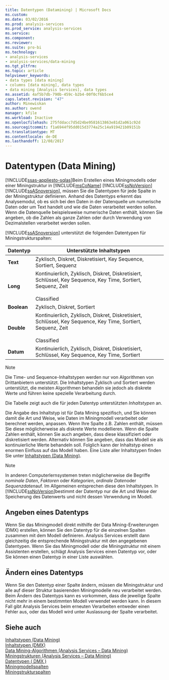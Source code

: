 ```yaml
---
title: Datentypen (Datamining) | Microsoft Docs
ms.custom: 
ms.date: 03/02/2016
ms.prod: analysis-services
ms.prod_service: analysis-services
ms.service: 
ms.component: 
ms.reviewer: 
ms.suite: pro-bi
ms.technology:
- analysis-services
- analysis-services/data-mining
ms.tgt_pltfrm: 
ms.topic: article
helpviewer_keywords:
- data types [data mining]
- columns [data mining], data types
- data mining [Analysis Services], data types
ms.assetid: 4af5b7db-790b-459c-b2b4-00f0cf6b5ce4
caps.latest.revision: "47"
author: Minewiskan
ms.author: owend
manager: kfile
ms.workload: Inactive
ms.openlocfilehash: 275fddacc7d5d24be9581613863e81d2a061c92d
ms.sourcegitcommit: f1a6944f95dd015d3774a25c14a919421b09151b
ms.translationtype: MT
ms.contentlocale: de-DE
ms.lasthandoff: 12/08/2017
---
```

# <a name="data-types-data-mining"></a>Datentypen (Data Mining)
[!INCLUDE[ssas-appliesto-sqlas](../../includes/ssas-appliesto-sqlas.md)]Beim Erstellen eines Miningmodells oder einer Miningstruktur in [!INCLUDE[msCoName](../../includes/msconame-md.md)] [!INCLUDE[ssNoVersion](../../includes/ssnoversion-md.md)] [!INCLUDE[ssASnoversion](../../includes/ssasnoversion-md.md)], müssen Sie die Datentypen für jede Spalte in der Miningstruktur definieren. Anhand des Datentyps erkennt das Analysemodul, ob es sich bei den Daten in der Datenquelle um numerische Daten oder um Text handelt und wie die Daten verarbeitet werden sollen. Wenn die Datenquelle beispielsweise numerische Daten enthält, können Sie angeben, ob die Zahlen als ganze Zahlen oder durch Verwendung von Dezimalstellen verarbeitet werden sollen.  
  
 [!INCLUDE[ssASnoversion](../../includes/ssasnoversion-md.md)] unterstützt die folgenden Datentypen für Miningstrukturspalten:  
  
|Datentyp|Unterstützte Inhaltstypen|  
|---------------|-----------------------------|  
|**Text**|Zyklisch, Diskret, Diskretisiert, Key Sequence, Sortiert, Sequenz|  
|**Long**|Kontinuierlich, Zyklisch, Diskret, Diskretisiert, Schlüssel, Key Sequence, Key Time, Sortiert, Sequenz, Zeit<br /><br /> Classified|  
|**Boolean**|Zyklisch, Diskret, Sortiert|  
|**Double**|Kontinuierlich, Zyklisch, Diskret, Diskretisiert, Schlüssel, Key Sequence, Key Time, Sortiert, Sequenz, Zeit<br /><br /> Classified|  
|**Datum**|Kontinuierlich, Zyklisch, Diskret, Diskretisiert, Schlüssel, Key Sequence, Key Time, Sortiert|  
  
> [!NOTE]  
>  Die Time- und Sequence-Inhaltstypen werden nur von Algorithmen von Drittanbietern unterstützt. Die Inhaltstypen Zyklisch und Sortiert  werden unterstützt, die meisten Algorithmen behandeln sie jedoch als diskrete Werte und führen keine spezielle Verarbeitung durch.  
  
 Die Tabelle zeigt auch die für jeden Datentyp unterstützten *Inhaltstypen* an.  
  
 Die Angabe des Inhaltstyp ist für Data Mining spezifisch, und Sie können damit die Art und Weise, wie Daten im Miningmodell verarbeitet oder berechnet werden, anpassen. Wenn Ihre Spalte z.B. Zahlen enthält, müssen Sie diese möglicherweise als diskrete Werte modellieren. Wenn die Spalte Zahlen enthält, können Sie auch angeben, dass diese klassifiziert oder diskretisiert werden. Alternativ können Sie angeben, dass das Modell sie als kontinuierliche Werte behandeln soll. Folglich kann der Inhaltstyp einen enormen Einfluss auf das Modell haben. Eine Liste aller Inhaltstypen finden Sie unter [Inhaltstypen &#40;Data Mining&#41;](../../analysis-services/data-mining/content-types-data-mining.md).  
  
> [!NOTE]  
>  In anderen Computerlernsystemen treten möglicherweise die Begriffe *nominale Daten*, *Faktoren* oder *Kategorien*, *ordinale Daten*oder *Sequenzdaten*auf. Im Allgemeinen entsprechen diese den Inhaltstypen. In [!INCLUDE[ssNoVersion](../../includes/ssnoversion-md.md)]bestimmt der Datentyp nur die Art und Weise der Speicherung des Datenwerts und nicht dessen Verwendung im Modell.  
  
## <a name="specifying-a-data-type"></a>Angeben eines Datentyps  
 Wenn Sie das Miningmodell direkt mithilfe der Data Mining-Erweiterungen (DMX) erstellen, können Sie den Datentyp für die einzelnen Spalten zusammen mit dem Modell definieren. Analysis Services erstellt dann gleichzeitig die entsprechende Miningstruktur mit den angegebenen Datentypen. Wenn Sie das Miningmodell oder die Miningstruktur mit einem Assistenten erstellen, schlägt Analysis Services einen Datentyp vor, oder Sie können einen Datentyp in einer Liste auswählen.  
  
## <a name="changing-a-data-type"></a>Ändern eines Datentyps  
 Wenn Sie den Datentyp einer Spalte ändern, müssen die Miningstruktur und alle auf dieser Struktur basierenden Miningmodelle neu verarbeitet werden. Beim Ändern des Datentyps kann es vorkommen, dass die jeweilige Spalte nicht mehr in einem bestimmten Modell verwendet werden kann. In diesem Fall gibt Analysis Services beim erneuten Verarbeiten entweder einen Fehler aus, oder das Modell wird unter Auslassung der Spalte verarbeitet.  
  
## <a name="see-also"></a>Siehe auch  
 [Inhaltstypen &#40;Data Mining&#41;](../../analysis-services/data-mining/content-types-data-mining.md)   
 [Inhaltstypen &#40;DMX&#41;](../../dmx/content-types-dmx.md)   
 [Data Mining-Algorithmen &#40;Analysis Services – Data Mining&#41;](../../analysis-services/data-mining/data-mining-algorithms-analysis-services-data-mining.md)   
 [Miningstrukturen &#40;Analysis Services – Data Mining&#41;](../../analysis-services/data-mining/mining-structures-analysis-services-data-mining.md)   
 [Datentypen &#40; DMX &#41;](../../dmx/data-types-dmx.md)   
 [Miningmodellspalten](../../analysis-services/data-mining/mining-model-columns.md)   
 [Miningstrukturspalten](../../analysis-services/data-mining/mining-structure-columns.md)  
  
  
